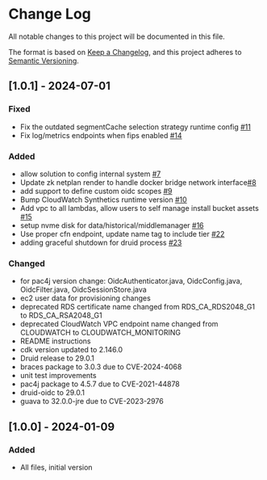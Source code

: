 # Change Log

All notable changes to this project will be documented in this file.

The format is based on [Keep a Changelog](https://keepachangelog.com/en/1.0.0/),
and this project adheres to [Semantic Versioning](https://semver.org/spec/v2.0.0.html).

## [1.0.1] - 2024-07-01

### Fixed

- Fix the outdated segmentCache selection strategy runtime config [#11](https://github.com/aws-solutions/scalable-analytics-using-apache-druid-on-aws/pull/11)
- Fix log/metrics endpoints when fips enabled [#14](https://github.com/aws-solutions/scalable-analytics-using-apache-druid-on-aws/pull/14)

### Added

- allow solution to config internal system [#7](https://github.com/aws-solutions/scalable-analytics-using-apache-druid-on-aws/pull/7)
- Update zk netplan render to handle docker bridge network interface[#8](https://github.com/aws-solutions/scalable-analytics-using-apache-druid-on-aws/pull/8)
- add support to define custom oidc scopes [#9](https://github.com/aws-solutions/scalable-analytics-using-apache-druid-on-aws/pull/9)
- Bump CloudWatch Synthetics runtime version [#10](https://github.com/aws-solutions/scalable-analytics-using-apache-druid-on-aws/pull/10)
- Add vpc to all lambdas, allow users to self manage install bucket assets [#15](https://github.com/aws-solutions/scalable-analytics-using-apache-druid-on-aws/pull/15)
- setup nvme disk for data/historical/middlemanager [#16](https://github.com/aws-solutions/scalable-analytics-using-apache-druid-on-aws/pull/16)
- Use proper cfn endpoint, update name tag to include tier [#22](https://github.com/aws-solutions/scalable-analytics-using-apache-druid-on-aws/pull/22)
- adding graceful shutdown for druid process [#23](https://github.com/aws-solutions/scalable-analytics-using-apache-druid-on-aws/pull/23)

### Changed

- for pac4j version change: OidcAuthenticator.java, OidcConfig.java, OidcFilter.java, OidcSessionStore.java
- ec2 user data for provisioning changes
- deprecated RDS certificate name changed from RDS_CA_RDS2048_G1 to RDS_CA_RSA2048_G1
- deprecated CloudWatch VPC endpoint name changed from CLOUDWATCH to CLOUDWATCH_MONITORING
- README instructions
- cdk version updated to 2.146.0
- Druid release to 29.0.1
- braces package to 3.0.3 due to CVE-2024-4068
- unit test improvements
- pac4j package to 4.5.7 due to CVE-2021-44878
- druid-oidc to 29.0.1
- guava to 32.0.0-jre due to CVE-2023-2976

## [1.0.0] - 2024-01-09

### Added

- All files, initial version
